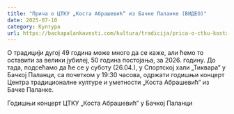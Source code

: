 ```yaml
---
title: "Прича о ЦТКУ „Коста Абрашевић“ из Бачке Паланке (ВИДЕО)"
date: 2025-07-10
category: Култура
url: https://backapalankavesti.com/kultura/tradicija/prica-o-ctku-kosta-abrasevic-iz-backe-palanke-video/
---
```


О традицији дугој 49 година може много да се каже, али ћемо то оставити за велики јубилеј, 50 година постојања, за 2026. годину. До тада, подсећамо да ће се у суботу (26.04.), у Спортској хали „Тиквара“ у Бачкој Паланци, са почетком у 19:30 часова, одржати годишњи концерт Центра традиционалне културе и уметности „Коста Абрашевић“ из Бачке Паланке.

Годишњи концерт ЦТКУ „Коста Абрашевић“ у Бачкој Паланци
